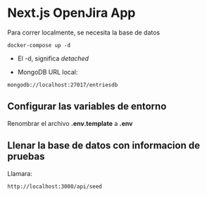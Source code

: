 # Next.js OpenJira App
Para correr localmente, se necesita la base de datos
```
docker-compose up -d
```

* El -d, significa _detached_ 

* MongoDB URL local:
```
mongodb://localhost:27017/entriesdb
```

## Configurar las variables de entorno
Renombrar el archivo __.env.template__ a __.env__

## Llenar la base de datos con informacion de pruebas

Llamara:

```
http://localhost:3000/api/seed  
```